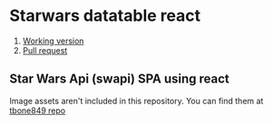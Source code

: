# Starwars datatable react

1. [Working version](https://friendly-mayer-4e877f.netlify.com/)
2. [Pull request](https://github.com/samvimes01/sw-table-react//pull/1/files)

## Star Wars Api (swapi) SPA using react

Image assets aren't included in this repository. You can find them at [tbone849 repo](https://github.com/tbone849/star-wars-guide/tree/master/build/assets/img)
